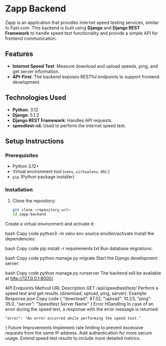 # Zapp Backend

Zapp is an application that provides internet speed testing services, similar to Fast.com. This backend is built using **Django** and **Django REST Framework** to handle speed test functionality and provide a simple API for frontend communication.

## Features
- **Internet Speed Test**: Measure download and upload speeds, ping, and get server information.
- **API-First**: The backend exposes RESTful endpoints to support frontend development.

## Technologies Used
- **Python**: 3.12
- **Django**: 5.1.2
- **Django REST Framework**: Handles API requests.
- **speedtest-cli**: Used to perform the internet speed test.

## Setup Instructions

### Prerequisites
- Python 3.12+
- Virtual environment tool (`venv`, `virtualenv`, etc.)
- `pip` (Python package installer)

### Installation

1. Clone the repository:

   ```bash
   git clone <repository_url>
   cd zapp-backend


Create a virtual environment and activate it:

bash
Copy code
python3 -m venv env
source env/bin/activate
Install the dependencies:

bash
Copy code
pip install -r requirements.txt
Run database migrations:

bash
Copy code
python manage.py migrate
Start the Django development server:

bash
Copy code
python manage.py runserver
The backend will be available at http://127.0.0.1:8000/.

API Endpoints
Method	URL	Description
GET	/api/speedtest/test/	Perform a speed test and get results (download, upload, ping, server).
Example Response
json
Copy code
{
    "download": 87.32,
    "upload": 10.23,
    "ping": 35.0,
    "server": "Speedtest Server Name"
}
Error H0andling
In case of an error during the speed test, a response with the error message is returned:


    "error": "An error occurred while performing the speed test."
}
Future Improvements
Implement rate limiting to prevent excessive requests from the same IP address.
Add authentication for more secure usage.
Extend speed test results to include more detailed metrics.